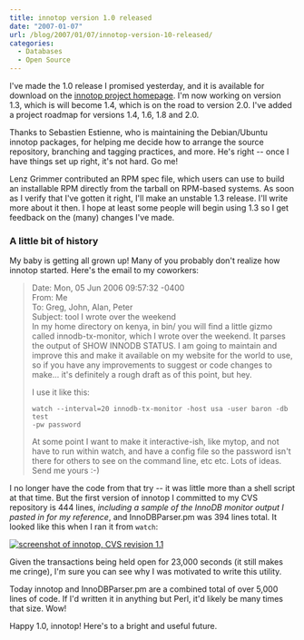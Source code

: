 ```yaml
---
title: innotop version 1.0 released
date: "2007-01-07"
url: /blog/2007/01/07/innotop-version-10-released/
categories:
  - Databases
  - Open Source
---
```

<p>I've made the 1.0 release I promised yesterday, and it is available for download on the <a href="http://code.google.com/p/innotop/">innotop project homepage</a>.  I'm now working on version 1.3, which is will become 1.4, which is on the road to version 2.0.  I've added a project roadmap for versions 1.4, 1.6, 1.8 and 2.0.</p>

<p>Thanks to Sebastien Estienne, who is maintaining the Debian/Ubuntu innotop packages, for helping me decide how to arrange the source repository, branching and tagging practices, and more.  He's right -- once I have things set up right, it's not hard.  Go me!</p>

<p>Lenz Grimmer contributed an RPM spec file, which users can use to build an installable RPM directly from the tarball on RPM-based systems.  As soon as I verify that I've gotten it right, I'll make an unstable 1.3 release.  I'll write more about it then.  I hope at least some people will begin using 1.3 so I get feedback on the (many) changes I've made.</p>

<h3>A little bit of history</h3>

<p>My baby is getting all grown up!  Many of you probably don't realize how innotop started.  Here's the email to my coworkers:</p>

<blockquote><p>Date: Mon, 05 Jun 2006 09:57:32 -0400<br />
From: Me<br />
To: Greg, John, Alan, Peter<br />
Subject: tool I wrote over the weekend<br /

<p>In my home directory on kenya, in bin/ you will find a little gizmo 
called innodb-tx-monitor, which I wrote over the weekend.  It parses the 
output of SHOW INNODB STATUS.  I am going to maintain and improve this 
and make it available on my website for the world to use, so if you have 
any improvements to suggest or code changes to make... it's definitely a 
rough draft as of this point, but hey.</p>

<p>I use it like this:</p>

<p><code>watch --interval=20 innodb-tx-monitor -host usa -user baron -db test 
-pw password</code></p>

<p>At some point I want to make it interactive-ish, like mytop, and not 
have to run within watch, and have a config file so the password isn't 
there for others to see on the command line, etc etc.  Lots of ideas. 
Send me yours :-)</p></blockquote>

<p>I no longer have the code from that try -- it was little more than a shell script at that time.  But the first version of innotop I committed to my CVS repository is 444 lines, <em>including a sample of the InnoDB monitor output I pasted in for my reference</em>, and InnoDBParser.pm was 394 lines total.  It looked like this when I ran it from <code>watch</code>:</p>

<p><a href="/media/2007/01/innotop-blast-from-past.png"><img src="/media/2007/01/innotop-blast-from-past-thumb.png" alt="screenshot of innotop, CVS revision 1.1" /></a></p>

<p>Given the transactions being held open for 23,000 seconds (it still makes me cringe), I'm sure you can see why I was motivated to write this utility.</p>

<p>Today innotop and InnoDBParser.pm are a combined total of over 5,000 lines of code.  If I'd written it in anything but Perl, it'd likely be many times that size.  Wow!</p>

<p>Happy 1.0, innotop!  Here's to a bright and useful future.</p>


